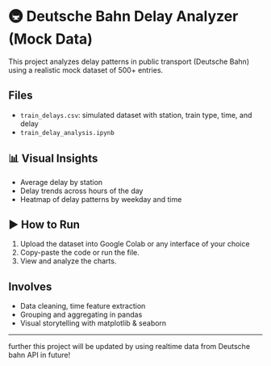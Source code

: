 # 🚇 Deutsche Bahn Delay Analyzer (Mock Data)

This project analyzes delay patterns in public transport (Deutsche Bahn) using a realistic mock dataset of 500+ entries.

## Files
- `train_delays.csv`: simulated dataset with station, train type, time, and delay
- `train_delay_analysis.ipynb`
  
## 📊 Visual Insights
- Average delay by station
- Delay trends across hours of the day
- Heatmap of delay patterns by weekday and time

## ▶️ How to Run
1. Upload the dataset into Google Colab or any interface of your choice
2. Copy-paste the code or run the file.
3. View and analyze the charts.

## Involves
- Data cleaning, time feature extraction
- Grouping and aggregating in pandas
- Visual storytelling with matplotlib & seaborn

---
 further this project will be updated by using realtime data from Deutsche bahn API in future!
